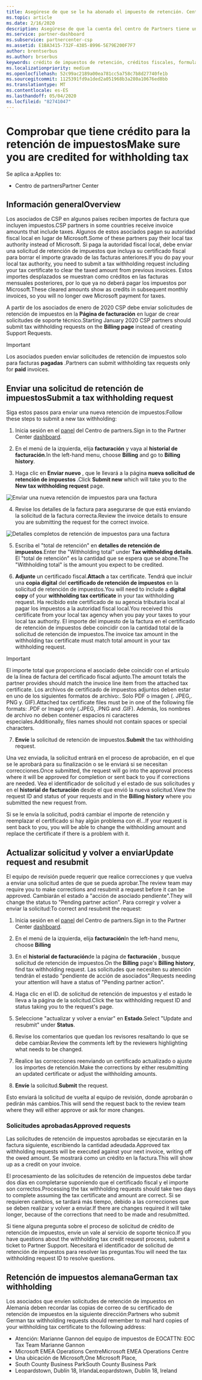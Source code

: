 ```yaml
---
title: Asegúrese de que se le ha abonado el impuesto de retención. Centro de Partners
ms.topic: article
ms.date: 2/16/2020
description: Asegúrese de que la cuenta del centro de Partners tiene un crédito por retención de impuestos mediante la creación de una solicitud de retención de impuestos en el centro de Partners.
ms.service: partner-dashboard
ms.subservice: partnercenter-csp
ms.assetid: E1BA3415-732F-4385-8996-5E79E200F7F7
author: brentserbus
ms.author: brserbus
keywords: crédito de impuestos de retención, créditos fiscales, formulario de crédito fiscal alemán, certificados de impuestos
ms.localizationpriority: medium
ms.openlocfilehash: 52c99ac2189a00ea781cc5a758c7b8d27740fe1b
ms.sourcegitcommit: 1125391fd9a1ded2a051968b3a280a10676ed8bb
ms.translationtype: MT
ms.contentlocale: es-ES
ms.lasthandoff: 05/04/2020
ms.locfileid: "82741047"
---
```

# <a name="make-sure-you-are-credited-for-withholding-tax"></a><span data-ttu-id="ff2d7-104">Comprobar que tiene crédito para la retención de impuestos</span><span class="sxs-lookup"><span data-stu-id="ff2d7-104">Make sure you are credited for withholding tax</span></span>

<span data-ttu-id="ff2d7-105">Se aplica a:</span><span class="sxs-lookup"><span data-stu-id="ff2d7-105">Applies to:</span></span>

- <span data-ttu-id="ff2d7-106">Centro de partners</span><span class="sxs-lookup"><span data-stu-id="ff2d7-106">Partner Center</span></span>

## <a name="overview"></a><span data-ttu-id="ff2d7-107">Información general</span><span class="sxs-lookup"><span data-stu-id="ff2d7-107">Overview</span></span>

<span data-ttu-id="ff2d7-108">Los asociados de CSP en algunos países reciben importes de factura que incluyen impuestos.</span><span class="sxs-lookup"><span data-stu-id="ff2d7-108">CSP partners in some countries receive invoice amounts that include taxes.</span></span> <span data-ttu-id="ff2d7-109">Algunos de estos asociados pagan su autoridad fiscal local en lugar de Microsoft.</span><span class="sxs-lookup"><span data-stu-id="ff2d7-109">Some of these partners pay their local tax authority instead of Microsoft.</span></span> <span data-ttu-id="ff2d7-110">Si paga la autoridad fiscal local, debe enviar una solicitud de retención de impuestos que incluya su certificado fiscal para borrar el importe gravado de las facturas anteriores.</span><span class="sxs-lookup"><span data-stu-id="ff2d7-110">If you do pay your local tax authority, you  need to submit a tax withholding request including your tax certificate to clear the taxed amount from previous invoices.</span></span> <span data-ttu-id="ff2d7-111">Estos importes desplazados se muestran como créditos en las facturas mensuales posteriores, por lo que ya no deberá pagar los impuestos por Microsoft.</span><span class="sxs-lookup"><span data-stu-id="ff2d7-111">These cleared amounts show as credits in subsequent monthly invoices, so you will no longer owe Microsoft payment for taxes.</span></span>

<span data-ttu-id="ff2d7-112">A partir de los asociados de enero de 2020 CSP debe enviar solicitudes de retención de impuestos en la **Página de facturación** en lugar de crear solicitudes de soporte técnico.</span><span class="sxs-lookup"><span data-stu-id="ff2d7-112">Starting January 2020 CSP partners should submit tax withholding requests on the **Billing page** instead of creating Support Requests.</span></span> 

> [!IMPORTANT]
> <span data-ttu-id="ff2d7-113">Los asociados pueden enviar solicitudes de retención de impuestos solo para facturas **pagadas** .</span><span class="sxs-lookup"><span data-stu-id="ff2d7-113">Partners can submit withholding tax requests only for **paid** invoices.</span></span>

## <a name="submit-a-tax-withholding-request"></a><span data-ttu-id="ff2d7-114">Enviar una solicitud de retención de impuestos</span><span class="sxs-lookup"><span data-stu-id="ff2d7-114">Submit a tax withholding request</span></span>

<span data-ttu-id="ff2d7-115">Siga estos pasos para enviar una nueva retención de impuestos:</span><span class="sxs-lookup"><span data-stu-id="ff2d7-115">Follow these steps to submit a new tax withholding:</span></span>

1. <span data-ttu-id="ff2d7-116">Inicia sesión en el [panel](https://partner.microsoft.com/dashboard/home) del Centro de partners.</span><span class="sxs-lookup"><span data-stu-id="ff2d7-116">Sign in to the Partner Center [dashboard](https://partner.microsoft.com/dashboard/home).</span></span>

2. <span data-ttu-id="ff2d7-117">En el menú de la izquierda, elija **facturación** y vaya al **historial de facturación**.</span><span class="sxs-lookup"><span data-stu-id="ff2d7-117">In the left-hand menu, choose **Billing** and go to **Billing history**.</span></span>

3. <span data-ttu-id="ff2d7-118">Haga clic en **Enviar nuevo** , que le llevará a la página **nueva solicitud de retención de impuestos** .</span><span class="sxs-lookup"><span data-stu-id="ff2d7-118">Click **Submit new** which will take you to the **New tax withholding request** page.</span></span>

![Enviar una nueva retención de impuestos para una factura](images/wht1.png)

4. <span data-ttu-id="ff2d7-120">Revise los detalles de la factura para asegurarse de que está enviando la solicitud de la factura correcta.</span><span class="sxs-lookup"><span data-stu-id="ff2d7-120">Review the invoice details to ensure you are submitting the request for the correct invoice.</span></span>

![Detalles completos de retención de impuestos para una factura](images/wht2.png)

5. <span data-ttu-id="ff2d7-122">Escriba el "total de retención" en **detalles de retención de impuestos**.</span><span class="sxs-lookup"><span data-stu-id="ff2d7-122">Enter the "Withholding total" under **Tax withholding details**.</span></span> <span data-ttu-id="ff2d7-123">El "total de retención" es la cantidad que se espera que se abone.</span><span class="sxs-lookup"><span data-stu-id="ff2d7-123">The "Withholding total" is the amount you expect to be credited.</span></span>

6. <span data-ttu-id="ff2d7-124">**Adjunte** un certificado fiscal.</span><span class="sxs-lookup"><span data-stu-id="ff2d7-124">**Attach** a tax certificate.</span></span> <span data-ttu-id="ff2d7-125">Tendrá que incluir una **copia digital** del **certificado de retención de impuestos** en la solicitud de retención de impuestos.</span><span class="sxs-lookup"><span data-stu-id="ff2d7-125">You will need to include a **digital copy** of your **withholding tax certificate** in your tax withholding request.</span></span> <span data-ttu-id="ff2d7-126">Ha recibido este certificado de su agencia tributaria local al pagar los impuestos a la autoridad fiscal local.</span><span class="sxs-lookup"><span data-stu-id="ff2d7-126">You received this certificate from your local tax agency when you pay your taxes to your local tax authority.</span></span> <span data-ttu-id="ff2d7-127">El importe del impuesto de la factura en el certificado de retención de impuestos debe coincidir con la cantidad total de la solicitud de retención de impuestos.</span><span class="sxs-lookup"><span data-stu-id="ff2d7-127">The invoice tax amount in the withholding tax certificate must match total amount in your tax withholding request.</span></span> 

> [!IMPORTANT]
> <span data-ttu-id="ff2d7-128">El importe total que proporciona el asociado debe coincidir con el artículo de la línea de factura del certificado fiscal adjunto.</span><span class="sxs-lookup"><span data-stu-id="ff2d7-128">The amount totals the partner provides should match the invoice line item from the attached tax certificate.</span></span> <span data-ttu-id="ff2d7-129">Los archivos de certificado de impuestos adjuntos deben estar en uno de los siguientes formatos de archivo:. Solo PDF o imagen (. JPEG,. PNG y. GIF).</span><span class="sxs-lookup"><span data-stu-id="ff2d7-129">Attached tax certificate files must be in one of the following file formats: .PDF or Image only (.JPEG, .PNG and .GIF).</span></span> <span data-ttu-id="ff2d7-130">Además, los nombres de archivo no deben contener espacios ni caracteres especiales.</span><span class="sxs-lookup"><span data-stu-id="ff2d7-130">Additionally, files names should not contain spaces or special characters.</span></span>

7. <span data-ttu-id="ff2d7-131">**Envíe** la solicitud de retención de impuestos.</span><span class="sxs-lookup"><span data-stu-id="ff2d7-131">**Submit** the tax withholding request.</span></span>

<span data-ttu-id="ff2d7-132">Una vez enviada, la solicitud entrará en el proceso de aprobación, en el que se le aprobará para su finalización o se le enviará si se necesitan correcciones.</span><span class="sxs-lookup"><span data-stu-id="ff2d7-132">Once submitted, the request will go into the approval process where it will be approved for completion or sent back to you if corrections are needed.</span></span> <span data-ttu-id="ff2d7-133">Vea el identificador de solicitud y el estado de sus solicitudes y en el **historial de facturación** desde el que envió la nueva solicitud.</span><span class="sxs-lookup"><span data-stu-id="ff2d7-133">View the request ID and status of your requests and  in the **Billing history** where you submitted the new request from.</span></span> 

<span data-ttu-id="ff2d7-134">Si se le envía la solicitud, podrá cambiar el importe de retención y reemplazar el certificado si hay algún problema con él...</span><span class="sxs-lookup"><span data-stu-id="ff2d7-134">If your request is sent back to you, you will be able to change the withholding amount and replace the certificate if there is a problem with it.</span></span> 

## <a name="update-request-and-resubmit"></a><span data-ttu-id="ff2d7-135">Actualizar solicitud y volver a enviar</span><span class="sxs-lookup"><span data-stu-id="ff2d7-135">Update request and resubmit</span></span>

<span data-ttu-id="ff2d7-136">El equipo de revisión puede requerir que realice correcciones y que vuelva a enviar una solicitud antes de que se pueda aprobar.</span><span class="sxs-lookup"><span data-stu-id="ff2d7-136">The review team may require you to make corrections and resubmit a request before it can be approved.</span></span> <span data-ttu-id="ff2d7-137">Cambiarán el estado a "acción de asociado pendiente".</span><span class="sxs-lookup"><span data-stu-id="ff2d7-137">They will change the status to "Pending partner action".</span></span> <span data-ttu-id="ff2d7-138">Para corregir y volver a enviar la solicitud:</span><span class="sxs-lookup"><span data-stu-id="ff2d7-138">To correct and resubmit the request:</span></span>
 
1. <span data-ttu-id="ff2d7-139">Inicia sesión en el [panel](https://partner.microsoft.com/dashboard/home) del Centro de partners.</span><span class="sxs-lookup"><span data-stu-id="ff2d7-139">Sign in to the Partner Center [dashboard](https://partner.microsoft.com/dashboard/home).</span></span>

2. <span data-ttu-id="ff2d7-140">En el menú de la izquierda, elija **facturación**</span><span class="sxs-lookup"><span data-stu-id="ff2d7-140">In the left-hand menu, choose **Billing**</span></span>

3. <span data-ttu-id="ff2d7-141">En el **historial de facturación**de la página de **facturación** , busque solicitud de retención de impuestos.</span><span class="sxs-lookup"><span data-stu-id="ff2d7-141">On the **Billing** page's **Billing history**, find tax withholding request.</span></span> <span data-ttu-id="ff2d7-142">Las solicitudes que necesiten su atención tendrán el estado "pendiente de acción de asociados".</span><span class="sxs-lookup"><span data-stu-id="ff2d7-142">Requests needing your attention will have a status of "Pending partner action".</span></span>

4. <span data-ttu-id="ff2d7-143">Haga clic en el ID. de solicitud de retención de impuestos y el estado le lleva a la página de la solicitud.</span><span class="sxs-lookup"><span data-stu-id="ff2d7-143">Click the tax withholding request ID and status taking you to the request's page.</span></span>

5. <span data-ttu-id="ff2d7-144">Seleccione "actualizar y volver a enviar" en **Estado**.</span><span class="sxs-lookup"><span data-stu-id="ff2d7-144">Select "Update and resubmit" under **Status**.</span></span>

6. <span data-ttu-id="ff2d7-145">Revise los comentarios que quedan los revisores resaltando lo que se debe cambiar.</span><span class="sxs-lookup"><span data-stu-id="ff2d7-145">Review the comments left by the reviewers highlighting what needs to be changed.</span></span>

7. <span data-ttu-id="ff2d7-146">Realice las correcciones reenviando un certificado actualizado o ajuste los importes de retención.</span><span class="sxs-lookup"><span data-stu-id="ff2d7-146">Make the corrections by either resubmitting an updated certificate or adjust the withholding amounts.</span></span>

8. <span data-ttu-id="ff2d7-147">**Envíe** la solicitud.</span><span class="sxs-lookup"><span data-stu-id="ff2d7-147">**Submit** the request.</span></span> 

<span data-ttu-id="ff2d7-148">Esto enviará la solicitud de vuelta al equipo de revisión, donde aprobarán o pedirán más cambios.</span><span class="sxs-lookup"><span data-stu-id="ff2d7-148">This will send the request back to the review team where they will either approve or ask for more changes.</span></span>
 
### <a name="approved-requests"></a><span data-ttu-id="ff2d7-149">Solicitudes aprobadas</span><span class="sxs-lookup"><span data-stu-id="ff2d7-149">Approved requests</span></span>

<span data-ttu-id="ff2d7-150">Las solicitudes de retención de impuestos aprobadas se ejecutarán en la factura siguiente, escribiendo la cantidad adeudada.</span><span class="sxs-lookup"><span data-stu-id="ff2d7-150">Approved tax withholding requests will be executed against your next invoice, writing off the owed amount.</span></span> <span data-ttu-id="ff2d7-151">Se mostrará como un crédito en la factura.</span><span class="sxs-lookup"><span data-stu-id="ff2d7-151">This will show up as a credit on your invoice.</span></span> 

<span data-ttu-id="ff2d7-152">El procesamiento de las solicitudes de retención de impuestos debe tardar dos días en completarse suponiendo que el certificado fiscal y el importe son correctos.</span><span class="sxs-lookup"><span data-stu-id="ff2d7-152">Processing the tax withholding requests should take two days to complete assuming the tax certificate and amount are correct.</span></span> <span data-ttu-id="ff2d7-153">Si se requieren cambios, se tardará más tiempo, debido a las correcciones que se deben realizar y volver a enviar.</span><span class="sxs-lookup"><span data-stu-id="ff2d7-153">If there are changes required it will take longer, because of the corrections that need to be made and resubmitted.</span></span>
 
<span data-ttu-id="ff2d7-154">Si tiene alguna pregunta sobre el proceso de solicitud de crédito de retención de impuestos, envíe un vale al servicio de soporte técnico.</span><span class="sxs-lookup"><span data-stu-id="ff2d7-154">If you have questions about the withholding tax credit request process, submit a ticket to Partner Support.</span></span> <span data-ttu-id="ff2d7-155">Necesitará el identificador de solicitud de retención de impuestos para resolver las preguntas.</span><span class="sxs-lookup"><span data-stu-id="ff2d7-155">You will need the tax withholding request ID to resolve questions.</span></span>

## <a name="german-tax-withholding"></a><span data-ttu-id="ff2d7-156">Retención de impuestos alemana</span><span class="sxs-lookup"><span data-stu-id="ff2d7-156">German tax withholding</span></span>

<span data-ttu-id="ff2d7-157">Los asociados que envíen solicitudes de retención de impuestos en Alemania deben recordar las copias de correo de su certificado de retención de impuestos en la siguiente dirección:</span><span class="sxs-lookup"><span data-stu-id="ff2d7-157">Partners who submit German tax withholding requests should remember to mail hard copies of your withholding tax certificate to the following address:</span></span> 

- <span data-ttu-id="ff2d7-158">Atención: Marianne Gannon del equipo de impuestos de EOC</span><span class="sxs-lookup"><span data-stu-id="ff2d7-158">ATTN: EOC Tax Team Marianne Gannon</span></span>
- <span data-ttu-id="ff2d7-159">Microsoft EMEA Operations Centre</span><span class="sxs-lookup"><span data-stu-id="ff2d7-159">Microsoft EMEA Operations Centre</span></span>
- <span data-ttu-id="ff2d7-160">Una ubicación de Microsoft,</span><span class="sxs-lookup"><span data-stu-id="ff2d7-160">One Microsoft Place,</span></span>
- <span data-ttu-id="ff2d7-161">South County Business Park</span><span class="sxs-lookup"><span data-stu-id="ff2d7-161">South County Business Park</span></span>
- <span data-ttu-id="ff2d7-162">Leopardstown, Dublín 18, Irlanda</span><span class="sxs-lookup"><span data-stu-id="ff2d7-162">Leopardstown, Dublin 18, Ireland</span></span>

